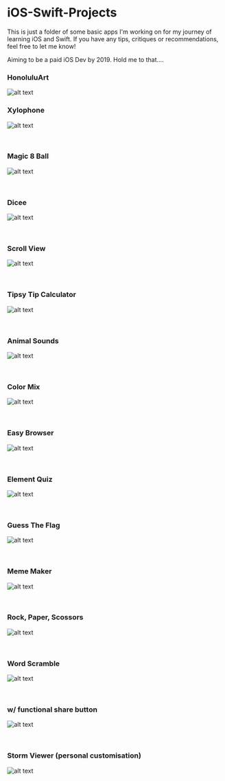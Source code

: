 # iOS-Swift-Projects

This is just a folder of some basic apps I'm working on for my journey of learning iOS and Swift. If you have any tips, critiques or recommendations, feel free to let me know!

Aiming to be a paid iOS Dev by 2019. Hold me to that....

### HonoluluArt

![alt text](https://github.com/owenhenley/iOS-Swift-Projects/blob/master/HonoluluArtMapKit/Mapkit.gif?raw=true)


### Xylophone

![alt text](https://github.com/owenhenley/iOS-Swift-Projects/blob/master/Xylophone/xylophone.gif?raw=true)

<br>

### Magic 8 Ball

![alt text](https://github.com/owenhenley/iOS-Swift-Projects/blob/master/Magic8Ball/8ball.gif?raw=true)

<br>

### Dicee

![alt text](https://github.com/owenhenley/iOS-Swift-Projects/blob/master/Dicee/Dicee.gif?raw=true)

<br>

### Scroll View

![alt text](https://github.com/owenhenley/iOS-Swift-Projects/raw/master/ScrollView/ScrollView.gif)

<br>


### Tipsy Tip Calculator

![alt text](https://github.com/owenhenley/iOS-Swift-Projects/raw/master/TipsyCalcApp/2018-06-21_02-00-21.gif)

<br>

### Animal Sounds

![alt text](https://github.com/owenhenley/iOS-Swift-Projects/raw/master/AnimalSounds/2018-05-23_16-30-05.gif)

<br>

### Color Mix

![alt text](https://github.com/owenhenley/iOS-Swift-Projects/raw/master/ColorMix/2018-05-21_20-52-11.gif)

<br>

### Easy Browser

![alt text](https://github.com/owenhenley/iOS-Swift-Projects/raw/master/EasyBrowser/2018-06-06_17-59-28.gif)

<br>

### Element Quiz

![alt text](https://github.com/owenhenley/iOS-Swift-Projects/raw/master/ElementQuiz/2018-05-23_16-34-34.gif)

<br>

### Guess The Flag

![alt text](https://github.com/owenhenley/iOS-Swift-Projects/raw/master/GuessTheFlag/2018-06-01_18-13-41.gif)

<br>

### Meme Maker

![alt text](https://github.com/owenhenley/iOS-Swift-Projects/raw/master/MemeMaker/MemeMaker.gif)

<br>

### Rock, Paper, Scossors

![alt text](https://github.com/owenhenley/iOS-Swift-Projects/raw/master/RockPaperScissors/2018-05-25_19-26-13.gif)

<br>

### Word Scramble

![alt text](https://github.com/owenhenley/iOS-Swift-Projects/raw/master/WordScramble/2018-06-17_19-15-03.gif)

<br>

### w/ functional share button

![alt text](https://github.com/owenhenley/iOS-Swift-Projects/raw/master/StormViewer/ShareDemo.gif)

<br>

### Storm Viewer (personal customisation)

![alt text](https://github.com/owenhenley/iOS-Swift-Projects/raw/master/StormViewer/AppDemo.gif)
